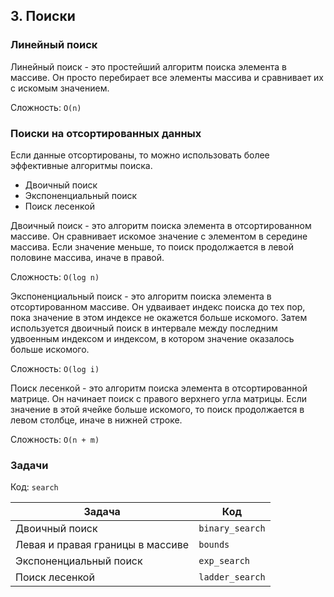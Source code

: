 ## 3. Поиски

### Линейный поиск

Линейный поиск - это простейший алгоритм поиска элемента в массиве. Он просто перебирает все элементы массива и
сравнивает их с искомым значением.

Сложность: `O(n)`

### Поиски на отсортированных данных

Если данные отсортированы, то можно использовать более эффективные алгоритмы поиска.

- Двоичный поиск
- Экспоненциальный поиск
- Поиск лесенкой

Двоичный поиск - это алгоритм поиска элемента в отсортированном массиве. Он сравнивает искомое значение с элементом в
середине массива. Если значение меньше, то поиск продолжается в левой половине массива, иначе в правой.

Сложность: `O(log n)`

Экспоненциальный поиск - это алгоритм поиска элемента в отсортированном массиве. Он удваивает индекс поиска до тех пор,
пока значение в этом индексе не окажется больше искомого. Затем используется двоичный поиск в интервале между последним
удвоенным индексом и индексом, в котором значение оказалось больше искомого.

Сложность: `O(log i)`

Поиск лесенкой - это алгоритм поиска элемента в отсортированной матрице. Он начинает поиск с правого верхнего угла
матрицы. Если значение в этой ячейке больше искомого, то поиск продолжается в левом столбце, иначе в нижней строке.

Сложность: `O(n + m)`

### Задачи

Код: `search`

| Задача                           | Код             |
|----------------------------------|-----------------|
| Двоичный поиск                   | `binary_search` |
| Левая и правая границы в массиве | `bounds`        |
| Экспоненциальный поиск           | `exp_search`    |
| Поиск лесенкой                   | `ladder_search` |
